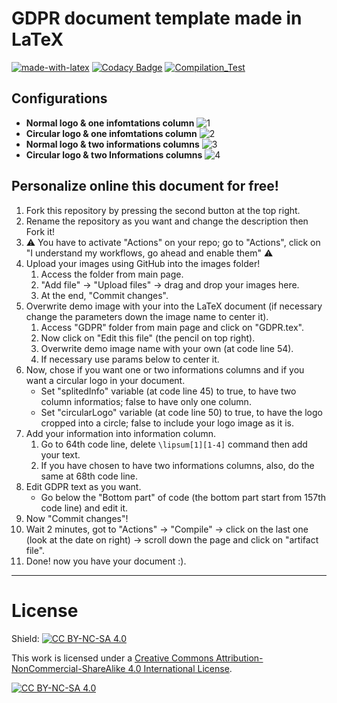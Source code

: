 # GDPR document template made in LaTeX
[![made-with-latex](https://img.shields.io/badge/Made%20with-LaTeX-1f425f.svg)](https://www.latex-project.org/)
[![Codacy Badge](https://app.codacy.com/project/badge/Grade/f8d1c683d77048e29b3c8ffa7aa178c7)](https://app.codacy.com/gh/R0mb0/GDPR_template/dashboard?utm_source=gh&utm_medium=referral&utm_content=&utm_campaign=Badge_grade)
[![Compilation_Test](https://github.com/R0mb0/GDPR_template/actions/workflows/Compilation_Test.yml/badge.svg)](https://github.com/R0mb0/GDPR_template/actions/workflows/Compilation_Test.yml)

## Configurations
-   **Normal logo & one infomtations column**
    ![1](https://github.com/R0mb0/GDPR_template/blob/main/ReadMe_Images/One_informations_column_%26_normal_logo.png)
-   **Circular logo & one infomtations column**
    ![2](https://github.com/R0mb0/GDPR_template/blob/main/ReadMe_Images/One_informations_column_%26_circular_logo.png)
-   **Normal logo & two informations columns**
    ![3](https://github.com/R0mb0/GDPR_template/blob/main/ReadMe_Images/Two_informations_columns_%26_normal_logo.png)
-   **Circular logo & two Informations columns**
    ![4](https://github.com/R0mb0/GDPR_template/blob/main/ReadMe_Images/Two_informations_columns_%26_circular_logo.png)

## Personalize online this document for free!
1.  Fork this repository by pressing the second button at the top right.
2.  Rename the repository as you want and change the description then Fork it!
3.  ⚠️ You have to activate "Actions" on your repo; go to "Actions", click on "I understand my workflows, go ahead and enable them" ⚠️
4.  Upload your images using GitHub into the images folder!
    1.  Access the folder from main page.
    2.  "Add file" -> "Upload files" -> drag and drop your images here.
    3.  At the end, "Commit changes".
5.  Overwrite demo image with your into the LaTeX document (if necessary change the parameters down the image name to center it).
    1.  Access "GDPR" folder from main page and click on "GDPR.tex".
    2.  Now click on "Edit this file" (the pencil on top right).
    3.  Overwrite demo image name with your own (at code line 54).
    4.  If necessary use params below to center it.
6.  Now, chose if you want one or two informations columns and if you want a circular logo in your document.
    -   Set "splitedInfo" variable (at code line 45) to true, to have two column informatios; false to have only one column.
    -   Set "circularLogo" variable (at code line 50) to true, to have the logo cropped into a circle; false to include your logo image as it is.
7.  Add your information into information column.
    1.  Go to 64th code line, delete ```\lipsum[1][1-4]``` command then add your text.
    2.  If you have chosen to have two informations columns, also, do the same at 68th code line.
8.  Edit GDPR text as you want.
    -   Go below the "Bottom part" of code (the bottom part start from 157th code line) and edit it.
9.  Now "Commit changes"!
10. Wait 2 minutes, got to "Actions" -> "Compile" -> click on the last one (look at the date on right) -> scroll down the page and click on "artifact file".
11. Done! now you have your document :).       
---

# License
Shield: [![CC BY-NC-SA 4.0][cc-by-nc-sa-shield]][cc-by-nc-sa]

This work is licensed under a
[Creative Commons Attribution-NonCommercial-ShareAlike 4.0 International License][cc-by-nc-sa].

[![CC BY-NC-SA 4.0][cc-by-nc-sa-image]][cc-by-nc-sa]

[cc-by-nc-sa]: http://creativecommons.org/licenses/by-nc-sa/4.0/
[cc-by-nc-sa-image]: https://licensebuttons.net/l/by-nc-sa/4.0/88x31.png
[cc-by-nc-sa-shield]: https://img.shields.io/badge/License-CC%20BY--NC--SA%204.0-lightgrey.svg
